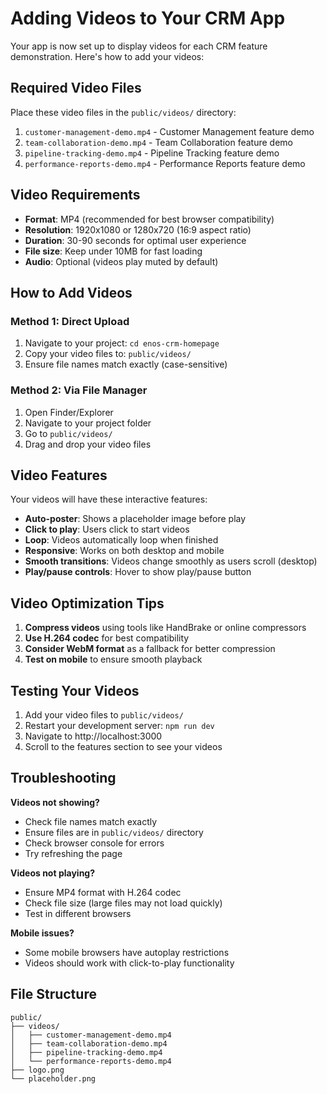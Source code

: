 # Adding Videos to Your CRM App

Your app is now set up to display videos for each CRM feature demonstration. Here's how to add your videos:

## Required Video Files

Place these video files in the `public/videos/` directory:

1. `customer-management-demo.mp4` - Customer Management feature demo
2. `team-collaboration-demo.mp4` - Team Collaboration feature demo  
3. `pipeline-tracking-demo.mp4` - Pipeline Tracking feature demo
4. `performance-reports-demo.mp4` - Performance Reports feature demo

## Video Requirements

- **Format**: MP4 (recommended for best browser compatibility)
- **Resolution**: 1920x1080 or 1280x720 (16:9 aspect ratio)
- **Duration**: 30-90 seconds for optimal user experience
- **File size**: Keep under 10MB for fast loading
- **Audio**: Optional (videos play muted by default)

## How to Add Videos

### Method 1: Direct Upload
1. Navigate to your project: `cd enos-crm-homepage`
2. Copy your video files to: `public/videos/`
3. Ensure file names match exactly (case-sensitive)

### Method 2: Via File Manager
1. Open Finder/Explorer
2. Navigate to your project folder
3. Go to `public/videos/`
4. Drag and drop your video files

## Video Features

Your videos will have these interactive features:

- **Auto-poster**: Shows a placeholder image before play
- **Click to play**: Users click to start videos
- **Loop**: Videos automatically loop when finished
- **Responsive**: Works on both desktop and mobile
- **Smooth transitions**: Videos change smoothly as users scroll (desktop)
- **Play/pause controls**: Hover to show play/pause button

## Video Optimization Tips

1. **Compress videos** using tools like HandBrake or online compressors
2. **Use H.264 codec** for best compatibility
3. **Consider WebM format** as a fallback for better compression
4. **Test on mobile** to ensure smooth playback

## Testing Your Videos

1. Add your video files to `public/videos/`
2. Restart your development server: `npm run dev`
3. Navigate to http://localhost:3000
4. Scroll to the features section to see your videos

## Troubleshooting

**Videos not showing?**
- Check file names match exactly
- Ensure files are in `public/videos/` directory
- Check browser console for errors
- Try refreshing the page

**Videos not playing?**
- Ensure MP4 format with H.264 codec
- Check file size (large files may not load quickly)
- Test in different browsers

**Mobile issues?**
- Some mobile browsers have autoplay restrictions
- Videos should work with click-to-play functionality

## File Structure
```
public/
├── videos/
│   ├── customer-management-demo.mp4
│   ├── team-collaboration-demo.mp4
│   ├── pipeline-tracking-demo.mp4
│   └── performance-reports-demo.mp4
├── logo.png
└── placeholder.png
``` 